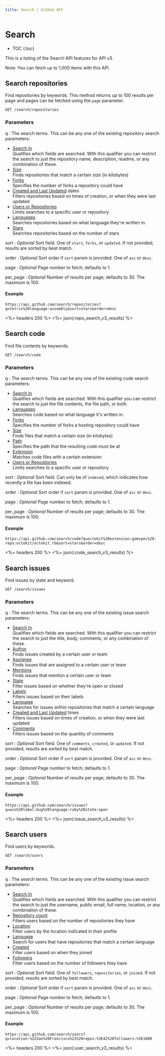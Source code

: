 ```yaml
---
title: Search | GitHub API
---
```


# Search

* TOC
{:toc}

This is a listing of the Search API features for API v3.

Note: You can fetch up to 1,000 items with this API.

## Search repositories

Find repositories by keywords. This method returns up to 100 results per page and
pages can be fetched using the `page` parameter.

    GET /search/repositories

### Parameters

q
: The search terms. This can be any one of the existing repository search parameters:
 
   * [Search In](https://help.github.com/articles/searching-repositories#search-in)  
     Qualifies which fields are searched. With this qualifier you can restrict the 
     search to just the repository name, description, readme, or
     any combination of these.
   * [Size](https://help.github.com/articles/searching-repositories#size)  
      Finds repositories that match a certain size (in kilobytes)
   * [Forks](https://help.github.com/articles/searching-repositories#forks)  
      Specifies the number of forks a repository could have
   * [Created and Last Updated](https://help.github.com/articles/searching-repositories#created-and-last-updated) dates  
      Filters repositories based on times of creation, or when they were last updated  
   * [Users or Repositories](https://help.github.com/articles/searching-repositories#users-organizations-and-repositories)  
      Limits searches to a specific user or repository
   * [Languages](https://help.github.com/articles/searching-repositories#languages)  
      Searches repositories based on what language they're written in.
   * [Stars](https://help.github.com/articles/searching-repositories#stars)  
      Searches repositories based on the number of stars

sort
: _Optional_ Sort field. One of `stars`, `forks`, or `updated`. If not
provided, results are sorted by best match.

order
: _Optional_ Sort order if `sort` param is provided. One of `asc` or `desc`.

page
: _Optional_ Page number to fetch; defaults to 1.

per_page
: _Optional_ Number of results per page; defaults to 30. The maximum is 100.

#### Example

```
https://api.github.com/search/repositories?q=tetris%20language:assembly&sort=stars&order=desc
```

<%= headers 200 %>
<%= json(:repo_search_v3_results) %>

## Search code

Find file contents by keywords.

    GET /search/code

### Parameters

q
: The search terms. This can be any one of the existing code search parameters:
 
   * [Search In](https://help.github.com/articles/searching-code#search-in)  
     Qualifies which fields are searched. With this qualifier you can restrict the 
     search to just the file contents, the file path, or both.
   * [Languages](https://help.github.com/articles/searching-code#language)  
      Searches code based on what language it's written in.
   * [Forks](https://help.github.com/articles/searching-code#forks)  
      Specifies the number of forks a hosting repository could have
   * [Size](https://help.github.com/articles/searching-code#size)  
      Finds files that match a certain size (in kilobytes)
   * [Path](https://help.github.com/articles/searching-code#path)  
      Specifies the path that the resulting code must be at
   * [Extension](https://help.github.com/articles/searching-code#extension)  
      Matches code files with a certain extension
   * [Users or Repositories](https://help.github.com/articles/searching-code#users-organizations-and-repositories)  
      Limits searches to a specific user or repository

sort
: _Optional_ Sort field. Can only be  of `indexed`, which indicates how recently 
a file has been indexed.

order
: _Optional_ Sort order if `sort` param is provided. One of `asc` or `desc`.

page
: _Optional_ Page number to fetch; defaults to 1.

per_page
: _Optional_ Number of results per page; defaults to 30. The maximum is 100.

#### Example

```
https://api.github.com/search/code?q=octokit%20extension:gemspec%20-repo:octokit/octokit.rb&sort=stars&order=desc
```

<%= headers 200 %>
<%= json(:code_search_v3_results) %>

## Search issues

Find issues by state and keyword.

    GET /search/issues

### Parameters

q
: The search terms. This can be any one of the existing issue search parameters:
 
   * [Search In](https://help.github.com/articles/searching-issues#search-in)  
     Qualifies which fields are searched. With this qualifier you can restrict the 
     search to just the title, body, comments, or any combination of these.
   * [Author](https://help.github.com/articles/searching-issues#author)  
     Finds issues created by a certain user or team
   * [Assignee](https://help.github.com/articles/searching-issues#assignee)  
     Finds issues that are assigned to a certain user or team
   * [Mentions](https://help.github.com/articles/searching-issues#mentions)  
     Finds issues that mention a certain user or team
   * [State](https://help.github.com/articles/searching-issues#state)  
     Filter issues based on whether they're open or closed
   * [Labels](https://help.github.com/articles/searching-issues#labels)  
     Filters issues based on their labels
   * [Language](https://help.github.com/articles/searching-issues#language)  
     Searches for issues within repositories that match a certain language
   * [Created and Last Updated](https://help.github.com/articles/searching-issues#created-and-last-updated) times  
      Filters issues based on times of creation, or when they were last updated  
   * [Comments](https://help.github.com/articles/searching-issues#comments)  
      Filters issues based on the quantity of comments

sort
: _Optional_ Sort field. One of `comments`, `created`, or `updated`. If not
provided, results are sorted by best match.

order
: _Optional_ Sort order if `sort` param is provided. One of `asc` or `desc`.

page
: _Optional_ Page number to fetch; defaults to 1.

per_page
: _Optional_ Number of results per page; defaults to 30. The maximum is 100.

#### Example

```
https://api.github.com/search/issues?q=win%20label:bug%20language:ruby%20state:open
```

<%= headers 200 %>
<%= json(:issue_search_v3_results) %>

## Search users

Find users by keywords.

    GET /search/users

### Parameters

q
: The search terms. This can be any one of the existing issue search parameters:
 
   * [Search In](https://help.github.com/articles/searching-users#search-in)  
     Qualifies which fields are searched. With this qualifier you can restrict 
     the search to just the username, public email, full name, location, or any 
     combination of these.
   * [Repository count](https://help.github.com/articles/searching-users#repository-count)  
     Filters users based on the number of repositories they have
   * [Location](https://help.github.com/articles/searching-users#location)  
     Filter users by the location indicated in their profile
   * [Language](https://help.github.com/articles/searching-users#language)  
     Search for users that have repositories that match a certain language
   * [Created](https://help.github.com/articles/searching-users#created)  
     Filter users based on when they joined
   * [Followers](https://help.github.com/articles/searching-users#followers)  
     Filter users based on the number of followers they have

sort
: _Optional_ Sort field. One of `followers`, `repositories`, or `joined`. If not
provided, results are sorted by best match.

order
: _Optional_ Sort order if `sort` param is provided. One of `asc` or `desc`.

page
: _Optional_ Page number to fetch; defaults to 1.

per_page
: _Optional_ Number of results per page; defaults to 30. The maximum is 100.

#### Example

```
https://api.github.com/search/users?q=location:%22San%20Francisco%22%20repos:%3E42%20followers:%3E1000
```

<%= headers 200 %>
<%= json(:user_search_v3_results) %>